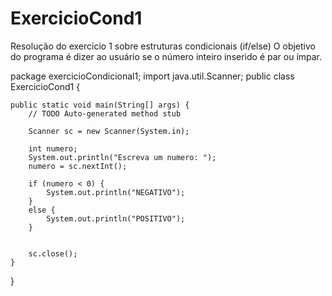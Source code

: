 # ExercicioCond1
Resolução do exercicio 1 sobre estruturas condicionais (if/else) 
O objetivo do programa é dizer ao usuário se o número inteiro inserido é par ou ímpar.

package exercicioCondicional1;
import java.util.Scanner;
public class ExercicioCond1 {

	public static void main(String[] args) {
		// TODO Auto-generated method stub
		
		Scanner sc = new Scanner(System.in);
		
		int numero; 
		System.out.println("Escreva um numero: ");
		numero = sc.nextInt();
		
		if (numero < 0) {
			System.out.println("NEGATIVO");
		}
		else {
			System.out.println("POSITIVO");
		}
		
		
		sc.close();
	}

}
